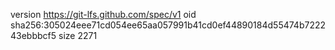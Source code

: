 version https://git-lfs.github.com/spec/v1
oid sha256:305024eee71cd054ee65aa057991b41cd0ef44890184d55474b722243ebbbcf5
size 2271
